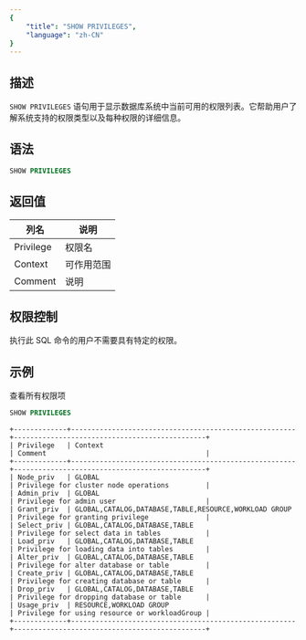 ```yaml
---
{
    "title": "SHOW PRIVILEGES",
    "language": "zh-CN"
}
---
```


<!--
Licensed to the Apache Software Foundation (ASF) under one
or more contributor license agreements.  See the NOTICE file
distributed with this work for additional information
regarding copyright ownership.  The ASF licenses this file
to you under the Apache License, Version 2.0 (the
"License"); you may not use this file except in compliance
with the License.  You may obtain a copy of the License at

  http://www.apache.org/licenses/LICENSE-2.0

Unless required by applicable law or agreed to in writing,
software distributed under the License is distributed on an
"AS IS" BASIS, WITHOUT WARRANTIES OR CONDITIONS OF ANY
KIND, either express or implied.  See the License for the
specific language governing permissions and limitations
under the License.
-->

## 描述

`SHOW PRIVILEGES` 语句用于显示数据库系统中当前可用的权限列表。它帮助用户了解系统支持的权限类型以及每种权限的详细信息。

## 语法

```sql
SHOW PRIVILEGES
```

## 返回值

  | 列名 | 说明 |
  | -- | -- |
  | Privilege | 权限名 |
  | Context | 可作用范围 |
  | Comment | 说明 |

## 权限控制

执行此 SQL 命令的用户不需要具有特定的权限。

## 示例

查看所有权限项

```sql
SHOW PRIVILEGES
```
  
```text
+-------------+-------------------------------------------------------+-----------------------------------------------+
| Privilege   | Context                                               | Comment                                       |
+-------------+-------------------------------------------------------+-----------------------------------------------+
| Node_priv   | GLOBAL                                                | Privilege for cluster node operations         |
| Admin_priv  | GLOBAL                                                | Privilege for admin user                      |
| Grant_priv  | GLOBAL,CATALOG,DATABASE,TABLE,RESOURCE,WORKLOAD GROUP | Privilege for granting privilege              |
| Select_priv | GLOBAL,CATALOG,DATABASE,TABLE                         | Privilege for select data in tables           |
| Load_priv   | GLOBAL,CATALOG,DATABASE,TABLE                         | Privilege for loading data into tables        |
| Alter_priv  | GLOBAL,CATALOG,DATABASE,TABLE                         | Privilege for alter database or table         |
| Create_priv | GLOBAL,CATALOG,DATABASE,TABLE                         | Privilege for creating database or table      |
| Drop_priv   | GLOBAL,CATALOG,DATABASE,TABLE                         | Privilege for dropping database or table      |
| Usage_priv  | RESOURCE,WORKLOAD GROUP                               | Privilege for using resource or workloadGroup |
+-------------+-------------------------------------------------------+-----------------------------------------------+
```
